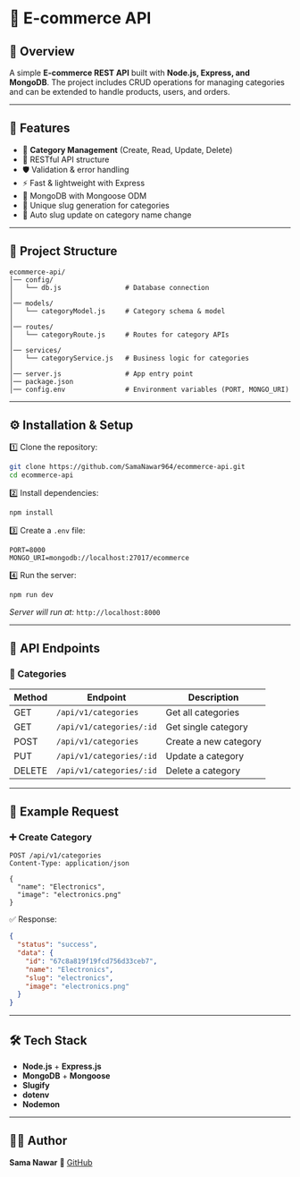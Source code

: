 # 🛒 E-commerce API

## 📌 Overview

A simple **E-commerce REST API** built with **Node.js, Express, and MongoDB**.
The project includes CRUD operations for managing categories and can be extended to handle products, users, and orders.

---

## 🚀 Features

* 📂 **Category Management** (Create, Read, Update, Delete)
* 🔗 RESTful API structure
* 🛡️ Validation & error handling
* ⚡ Fast & lightweight with Express
* 🌱 MongoDB with Mongoose ODM
* 🔑 Unique slug generation for categories
* 🔄 Auto slug update on category name change

---

## 📂 Project Structure

```
ecommerce-api/
│── config/
│   └── db.js                # Database connection
│
│── models/
│   └── categoryModel.js     # Category schema & model
│
│── routes/
│   └── categoryRoute.js     # Routes for category APIs
│
│── services/
│   └── categoryService.js   # Business logic for categories
│
│── server.js                # App entry point
│── package.json
│── config.env               # Environment variables (PORT, MONGO_URI)
```

---

## ⚙️ Installation & Setup

1️⃣ Clone the repository:

```bash
git clone https://github.com/SamaNawar964/ecommerce-api.git
cd ecommerce-api
```

2️⃣ Install dependencies:

```bash
npm install
```

3️⃣ Create a `.env` file:

```
PORT=8000
MONGO_URI=mongodb://localhost:27017/ecommerce
```

4️⃣ Run the server:

```bash
npm run dev
```

*Server will run at:* `http://localhost:8000`

---

## 📡 API Endpoints

### 📂 Categories

| Method | Endpoint                 | Description           |
| ------ | ------------------------ | --------------------- |
| GET    | `/api/v1/categories`     | Get all categories    |
| GET    | `/api/v1/categories/:id` | Get single category   |
| POST   | `/api/v1/categories`     | Create a new category |
| PUT    | `/api/v1/categories/:id` | Update a category     |
| DELETE | `/api/v1/categories/:id` | Delete a category     |

---

## 📸 Example Request

### ➕ Create Category

```http
POST /api/v1/categories
Content-Type: application/json

{
  "name": "Electronics",
  "image": "electronics.png"
}
```

✅ Response:

```json
{
  "status": "success",
  "data": {
    "id": "67c8a819f19fcd756d33ceb7",
    "name": "Electronics",
    "slug": "electronics",
    "image": "electronics.png"
  }
}
```

---

## 🛠️ Tech Stack

* **Node.js** + **Express.js**
* **MongoDB** + **Mongoose**
* **Slugify**
* **dotenv**
* **Nodemon**

---

## 👩‍💻 Author

**Sama Nawar**
🔗 [GitHub](https://github.com/SamaNawar964)
